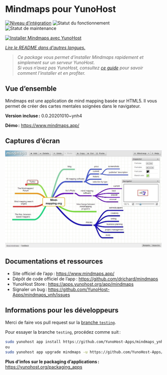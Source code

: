 <!--
Nota bene : ce README est automatiquement généré par <https://github.com/YunoHost/apps/tree/master/tools/readme_generator>
Il NE doit PAS être modifié à la main.
-->

# Mindmaps pour YunoHost

[![Niveau d’intégration](https://dash.yunohost.org/integration/mindmaps.svg)](https://dash.yunohost.org/appci/app/mindmaps) ![Statut du fonctionnement](https://ci-apps.yunohost.org/ci/badges/mindmaps.status.svg) ![Statut de maintenance](https://ci-apps.yunohost.org/ci/badges/mindmaps.maintain.svg)

[![Installer Mindmaps avec YunoHost](https://install-app.yunohost.org/install-with-yunohost.svg)](https://install-app.yunohost.org/?app=mindmaps)

*[Lire le README dans d'autres langues.](./ALL_README.md)*

> *Ce package vous permet d’installer Mindmaps rapidement et simplement sur un serveur YunoHost.*  
> *Si vous n’avez pas YunoHost, consultez [ce guide](https://yunohost.org/install) pour savoir comment l’installer et en profiter.*

## Vue d’ensemble

Mindmaps est une application de mind mapping basée sur HTML5. Il vous permet de créer des cartes mentales soignées dans le navigateur.

**Version incluse :** 0.0.20201010~ynh4

**Démo :** <https://www.mindmaps.app/>

## Captures d’écran

![Capture d’écran de Mindmaps](./doc/screenshots/mindmaps-screenshot.jpg)

## Documentations et ressources

- Site officiel de l’app : <https://www.mindmaps.app/>
- Dépôt de code officiel de l’app : <https://github.com/drichard/mindmaps>
- YunoHost Store : <https://apps.yunohost.org/app/mindmaps>
- Signaler un bug : <https://github.com/YunoHost-Apps/mindmaps_ynh/issues>

## Informations pour les développeurs

Merci de faire vos pull request sur la [branche `testing`](https://github.com/YunoHost-Apps/mindmaps_ynh/tree/testing).

Pour essayer la branche `testing`, procédez comme suit :

```bash
sudo yunohost app install https://github.com/YunoHost-Apps/mindmaps_ynh/tree/testing --debug
ou
sudo yunohost app upgrade mindmaps -u https://github.com/YunoHost-Apps/mindmaps_ynh/tree/testing --debug
```

**Plus d’infos sur le packaging d’applications :** <https://yunohost.org/packaging_apps>
